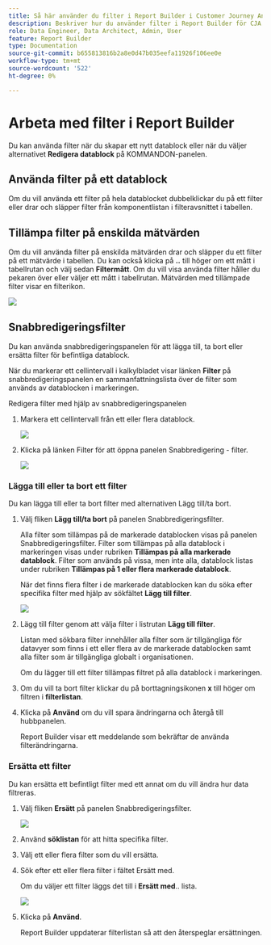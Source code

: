 ```yaml
---
title: Så här använder du filter i Report Builder i Customer Journey Analytics
description: Beskriver hur du använder filter i Report Builder för CJA
role: Data Engineer, Data Architect, Admin, User
feature: Report Builder
type: Documentation
source-git-commit: b655813816b2a8e0d47b035eefa11926f106ee0e
workflow-type: tm+mt
source-wordcount: '522'
ht-degree: 0%

---
```



# Arbeta med filter i Report Builder

Du kan använda filter när du skapar ett nytt datablock eller när du väljer alternativet **Redigera datablock** på KOMMANDON-panelen.

## Använda filter på ett datablock

Om du vill använda ett filter på hela datablocket dubbelklickar du på ett filter eller drar och släpper filter från komponentlistan i filteravsnittet i tabellen.

## Tillämpa filter på enskilda mätvärden

Om du vill använda filter på enskilda mätvärden drar och släpper du ett filter på ett mätvärde i tabellen. Du kan också klicka på **..** till höger om ett mått i tabellrutan och välj sedan **Filtermått**. Om du vill visa använda filter håller du pekaren över eller väljer ett mått i tabellrutan. Mätvärden med tillämpade filter visar en filterikon.

<!-- ![](./assets/image24.png) -->

![](./assets/filter_by.png)

## Snabbredigeringsfilter

Du kan använda snabbredigeringspanelen för att lägga till, ta bort eller ersätta filter för befintliga datablock.

När du markerar ett cellintervall i kalkylbladet visar länken **Filter** på snabbredigeringspanelen en sammanfattningslista över de filter som används av datablocken i markeringen.

Redigera filter med hjälp av snabbredigeringspanelen

1. Markera ett cellintervall från ett eller flera datablock.

   ![](./assets/select_multiple_dbs.png)

1. Klicka på länken Filter för att öppna panelen Snabbredigering - filter.

   ![](./assets/quick_edit_filters.png)

### Lägga till eller ta bort ett filter

Du kan lägga till eller ta bort filter med alternativen Lägg till/ta bort.

1. Välj fliken **Lägg till/ta bort** på panelen Snabbredigeringsfilter.

   Alla filter som tillämpas på de markerade datablocken visas på panelen Snabbredigeringsfilter. Filter som tillämpas på alla datablock i markeringen visas under rubriken **Tillämpas på alla markerade datablock**. Filter som används på vissa, men inte alla, datablock listas under rubriken **Tillämpas på 1 eller flera markerade datablock**.

   När det finns flera filter i de markerade datablocken kan du söka efter specifika filter med hjälp av sökfältet **Lägg till filter**.

   ![](./assets/add_filter.png)

1. Lägg till filter genom att välja filter i listrutan **Lägg till filter**.

   Listan med sökbara filter innehåller alla filter som är tillgängliga för datavyer som finns i ett eller flera av de markerade datablocken samt alla filter som är tillgängliga globalt i organisationen.

   Om du lägger till ett filter tillämpas filtret på alla datablock i markeringen.

1. Om du vill ta bort filter klickar du på borttagningsikonen **x** till höger om filtren i **filterlistan**.

1. Klicka på **Använd** om du vill spara ändringarna och återgå till hubbpanelen.

   Report Builder visar ett meddelande som bekräftar de använda filterändringarna.

### Ersätta ett filter

Du kan ersätta ett befintligt filter med ett annat om du vill ändra hur data filtreras.

1. Välj fliken **Ersätt** på panelen Snabbredigeringsfilter.

   ![](./assets/replace_filter.png)

1. Använd **söklistan** för att hitta specifika filter.

1. Välj ett eller flera filter som du vill ersätta.

1. Sök efter ett eller flera filter i fältet Ersätt med.

   Om du väljer ett filter läggs det till i **Ersätt med**.. lista.

   ![](./assets/replace_screen_new.png)

1. Klicka på **Använd**.

   Report Builder uppdaterar filterlistan så att den återspeglar ersättningen.
